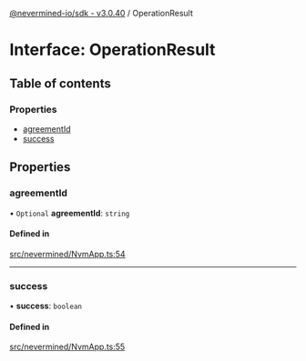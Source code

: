 [@nevermined-io/sdk - v3.0.40](../code-reference.md) / OperationResult

# Interface: OperationResult

## Table of contents

### Properties

- [agreementId](OperationResult.md#agreementid)
- [success](OperationResult.md#success)

## Properties

### agreementId

• `Optional` **agreementId**: `string`

#### Defined in

[src/nevermined/NvmApp.ts:54](https://github.com/nevermined-io/sdk-js/blob/6b091f939fe86d73745b456817747b1f06834a7b/src/nevermined/NvmApp.ts#L54)

---

### success

• **success**: `boolean`

#### Defined in

[src/nevermined/NvmApp.ts:55](https://github.com/nevermined-io/sdk-js/blob/6b091f939fe86d73745b456817747b1f06834a7b/src/nevermined/NvmApp.ts#L55)
